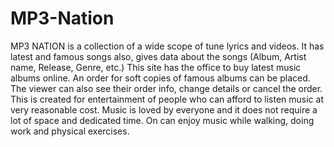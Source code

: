 # MP3-Nation
MP3 NATION is a collection of a wide scope of tune lyrics and videos. It has latest and famous songs also, gives data about the songs (Album, Artist name, Release, Genre, etc.) This site has the office to buy latest music albums online. An order for soft copies of famous albums can be placed. The viewer can also see their order info, change details or cancel the order. This is created for entertainment of people who can afford to listen music at very reasonable cost. Music is loved by everyone and it does not require a lot of space and dedicated time. On can enjoy music while walking, doing work and physical exercises.
